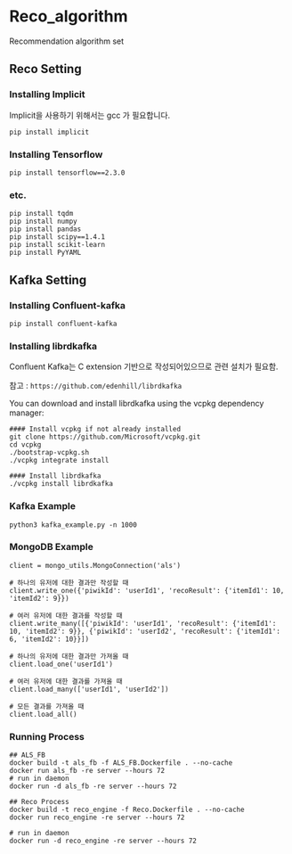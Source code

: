 # Reco_algorithm

Recommendation algorithm set

## Reco Setting

### Installing Implicit
Implicit을 사용하기 위해서는 gcc 가 필요합니다.

```
pip install implicit
```

### Installing Tensorflow
```
pip install tensorflow==2.3.0
```

### etc.
```
pip install tqdm
pip install numpy
pip install pandas
pip install scipy==1.4.1
pip install scikit-learn
pip install PyYAML
```

## Kafka Setting 

### Installing Confluent-kafka 
```
pip install confluent-kafka
```

### Installing librdkafka

Confluent Kafka는 C extension 기반으로 작성되어있으므로 관련 설치가 필요함.

참고 : `https://github.com/edenhill/librdkafka`

You can download and install librdkafka using the vcpkg dependency manager:

```
#### Install vcpkg if not already installed
git clone https://github.com/Microsoft/vcpkg.git
cd vcpkg
./bootstrap-vcpkg.sh
./vcpkg integrate install

#### Install librdkafka
./vcpkg install librdkafka
```

### Kafka Example

```
python3 kafka_example.py -n 1000
```

### MongoDB Example

```
client = mongo_utils.MongoConnection('als')

# 하나의 유저에 대한 결과만 작성할 때
client.write_one({'piwikId': 'userId1', 'recoResult': {'itemId1': 10, 'itemId2': 9}})

# 여러 유저에 대한 결과를 작성할 때
client.write_many([{'piwikId': 'userId1', 'recoResult': {'itemId1': 10, 'itemId2': 9}}, {'piwikId': 'userId2', 'recoResult': {'itemId1': 6, 'itemId2': 10}}])

# 하나의 유저에 대한 결과만 가져올 때
client.load_one('userId1')

# 여러 유저에 대한 결과를 가져올 때
client.load_many(['userId1', 'userId2'])

# 모든 결과를 가져올 때
client.load_all()
```

### Running Process

```
## ALS_FB
docker build -t als_fb -f ALS_FB.Dockerfile . --no-cache
docker run als_fb -re server --hours 72
# run in daemon
docker run -d als_fb -re server --hours 72

## Reco Process
docker build -t reco_engine -f Reco.Dockerfile . --no-cache
docker run reco_engine -re server --hours 72

# run in daemon
docker run -d reco_engine -re server --hours 72
```